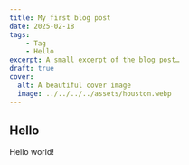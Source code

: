 ```yaml
---
title: My first blog post
date: 2025-02-18
tags:
    - Tag
    - Hello
excerpt: A small excerpt of the blog post…
draft: true
cover:
  alt: A beautiful cover image
  image: ../../../../assets/houston.webp
---
```


## Hello

Hello world!